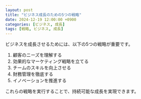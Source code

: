 ```yaml
---
layout: post
title: "ビジネス成長のための5つの戦略"
date: 2024-12-19 12:00:00 +0900
categories: [ビジネス, 成長]
tags: [戦略, ビジネス, 成長]
---
```


ビジネスを成長させるためには、以下の5つの戦略が重要です。

1. 顧客のニーズを理解する
2. 効果的なマーケティング戦略を立てる
3. チームのスキルを向上させる
4. 財務管理を徹底する
5. イノベーションを推進する

これらの戦略を実行することで、持続可能な成長を実現できます。